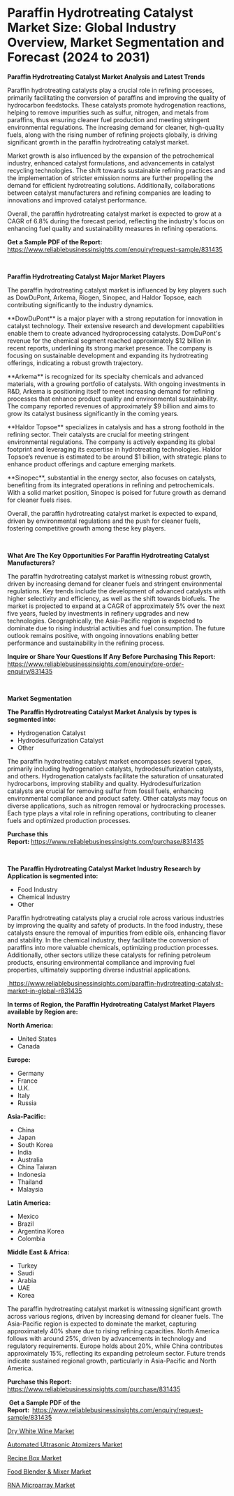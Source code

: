 <p><h1>Paraffin Hydrotreating Catalyst Market Size: Global Industry Overview, Market Segmentation and Forecast (2024 to 2031)</h1></p><p><strong>Paraffin Hydrotreating Catalyst Market Analysis and Latest Trends</strong></p>
<p><p>Paraffin hydrotreating catalysts play a crucial role in refining processes, primarily facilitating the conversion of paraffins and improving the quality of hydrocarbon feedstocks. These catalysts promote hydrogenation reactions, helping to remove impurities such as sulfur, nitrogen, and metals from paraffins, thus ensuring cleaner fuel production and meeting stringent environmental regulations. The increasing demand for cleaner, high-quality fuels, along with the rising number of refining projects globally, is driving significant growth in the paraffin hydrotreating catalyst market.</p><p>Market growth is also influenced by the expansion of the petrochemical industry, enhanced catalyst formulations, and advancements in catalyst recycling technologies. The shift towards sustainable refining practices and the implementation of stricter emission norms are further propelling the demand for efficient hydrotreating solutions. Additionally, collaborations between catalyst manufacturers and refining companies are leading to innovations and improved catalyst performance. </p><p>Overall, the paraffin hydrotreating catalyst market is expected to grow at a CAGR of 6.8% during the forecast period, reflecting the industry's focus on enhancing fuel quality and sustainability measures in refining operations.</p></p>
<p><strong>Get a Sample PDF of the Report:&nbsp;</strong> <a href="https://www.reliablebusinessinsights.com/enquiry/request-sample/831435?utm_campaign=1091&utm_medium=2&utm_source=Github&utm_content=ia&utm_term=08102024&utm_id=paraffin-hydrotreating-catalyst">https://www.reliablebusinessinsights.com/enquiry/request-sample/831435</a></p>
<p>&nbsp;</p>
<p><strong>Paraffin Hydrotreating Catalyst Major Market Players</strong></p>
<p><p>The paraffin hydrotreating catalyst market is influenced by key players such as DowDuPont, Arkema, Riogen, Sinopec, and Haldor Topsoe, each contributing significantly to the industry dynamics.</p><p>**DowDuPont** is a major player with a strong reputation for innovation in catalyst technology. Their extensive research and development capabilities enable them to create advanced hydroprocessing catalysts. DowDuPont's revenue for the chemical segment reached approximately $12 billion in recent reports, underlining its strong market presence. The company is focusing on sustainable development and expanding its hydrotreating offerings, indicating a robust growth trajectory.</p><p>**Arkema** is recognized for its specialty chemicals and advanced materials, with a growing portfolio of catalysts. With ongoing investments in R&D, Arkema is positioning itself to meet increasing demand for refining processes that enhance product quality and environmental sustainability. The company reported revenues of approximately $9 billion and aims to grow its catalyst business significantly in the coming years.</p><p>**Haldor Topsoe** specializes in catalysis and has a strong foothold in the refining sector. Their catalysts are crucial for meeting stringent environmental regulations. The company is actively expanding its global footprint and leveraging its expertise in hydrotreating technologies. Haldor Topsoe’s revenue is estimated to be around $1 billion, with strategic plans to enhance product offerings and capture emerging markets.</p><p>**Sinopec**, substantial in the energy sector, also focuses on catalysts, benefiting from its integrated operations in refining and petrochemicals. With a solid market position, Sinopec is poised for future growth as demand for cleaner fuels rises.</p><p>Overall, the paraffin hydrotreating catalyst market is expected to expand, driven by environmental regulations and the push for cleaner fuels, fostering competitive growth among these key players.</p></p>
<p>&nbsp;</p>
<p><strong>What Are The Key Opportunities For Paraffin Hydrotreating Catalyst Manufacturers?</strong></p>
<p><p>The paraffin hydrotreating catalyst market is witnessing robust growth, driven by increasing demand for cleaner fuels and stringent environmental regulations. Key trends include the development of advanced catalysts with higher selectivity and efficiency, as well as the shift towards biofuels. The market is projected to expand at a CAGR of approximately 5% over the next five years, fueled by investments in refinery upgrades and new technologies. Geographically, the Asia-Pacific region is expected to dominate due to rising industrial activities and fuel consumption. The future outlook remains positive, with ongoing innovations enabling better performance and sustainability in the refining process.</p></p>
<p><strong>Inquire or Share Your Questions If Any Before Purchasing This Report:</strong> <a href="https://www.reliablebusinessinsights.com/enquiry/pre-order-enquiry/831435?utm_campaign=1091&utm_medium=2&utm_source=Github&utm_content=ia&utm_term=08102024&utm_id=paraffin-hydrotreating-catalyst">https://www.reliablebusinessinsights.com/enquiry/pre-order-enquiry/831435</a></p>
<p>&nbsp;</p>
<p><strong>Market Segmentation</strong></p>
<p><strong>The Paraffin Hydrotreating Catalyst Market Analysis by types is segmented into:</strong></p>
<p><ul><li>Hydrogenation Catalyst</li><li>Hydrodesulfurization Catalyst</li><li>Other</li></ul></p>
<p><p>The paraffin hydrotreating catalyst market encompasses several types, primarily including hydrogenation catalysts, hydrodesulfurization catalysts, and others. Hydrogenation catalysts facilitate the saturation of unsaturated hydrocarbons, improving stability and quality. Hydrodesulfurization catalysts are crucial for removing sulfur from fossil fuels, enhancing environmental compliance and product safety. Other catalysts may focus on diverse applications, such as nitrogen removal or hydrocracking processes. Each type plays a vital role in refining operations, contributing to cleaner fuels and optimized production processes.</p></p>
<p><strong>Purchase this Report:&nbsp;</strong><a href="https://www.reliablebusinessinsights.com/purchase/831435?utm_campaign=1091&utm_medium=2&utm_source=Github&utm_content=ia&utm_term=08102024&utm_id=paraffin-hydrotreating-catalyst">https://www.reliablebusinessinsights.com/purchase/831435</a></p>
<p>&nbsp;</p>
<p><strong>The Paraffin Hydrotreating Catalyst Market Industry Research by Application is segmented into:</strong></p>
<p><ul><li>Food Industry</li><li>Chemical Industry</li><li>Other</li></ul></p>
<p><p>Paraffin hydrotreating catalysts play a crucial role across various industries by improving the quality and safety of products. In the food industry, these catalysts ensure the removal of impurities from edible oils, enhancing flavor and stability. In the chemical industry, they facilitate the conversion of paraffins into more valuable chemicals, optimizing production processes. Additionally, other sectors utilize these catalysts for refining petroleum products, ensuring environmental compliance and improving fuel properties, ultimately supporting diverse industrial applications.</p></p>
<p><a href="https://www.reliablebusinessinsights.com/paraffin-hydrotreating-catalyst-market-in-global-r831435?utm_campaign=1091&utm_medium=2&utm_source=Github&utm_content=ia&utm_term=08102024&utm_id=paraffin-hydrotreating-catalyst">&nbsp;https://www.reliablebusinessinsights.com/paraffin-hydrotreating-catalyst-market-in-global-r831435</a></p>
<p><strong>In terms of Region, the Paraffin Hydrotreating Catalyst Market Players available by Region are:</strong></p>
<p>
    <p> <strong> North America: </strong>
        <ul>
            <li>United States</li>
            <li>Canada</li>
        </ul>
        </p> 
    <p> <strong> Europe: </strong>
        <ul>
            <li>Germany</li>
            <li>France</li>
            <li>U.K.</li>
            <li>Italy</li>
            <li>Russia</li>
        </ul>
        </p> 
    <p> <strong> Asia-Pacific: </strong>
        <ul>
            <li>China</li>
            <li>Japan</li>
            <li>South Korea</li>
            <li>India</li>
            <li>Australia</li>
            <li>China Taiwan</li>
            <li>Indonesia</li>
            <li>Thailand</li>
            <li>Malaysia</li>
        </ul>
        </p> 
    <p> <strong> Latin America: </strong>
        <ul>
            <li>Mexico</li>
            <li>Brazil</li>
            <li>Argentina Korea</li>
            <li>Colombia</li>
        </ul>
        </p> 
    <p> <strong> Middle East & Africa: </strong>
        <ul>
            <li>Turkey</li>
            <li>Saudi</li>
            <li>Arabia</li>
            <li>UAE</li>
            <li>Korea</li>
        </ul>
    </p>
    </p>
<p><p>The paraffin hydrotreating catalyst market is witnessing significant growth across various regions, driven by increasing demand for cleaner fuels. The Asia-Pacific region is expected to dominate the market, capturing approximately 40% share due to rising refining capacities. North America follows with around 25%, driven by advancements in technology and regulatory requirements. Europe holds about 20%, while China contributes approximately 15%, reflecting its expanding petroleum sector. Future trends indicate sustained regional growth, particularly in Asia-Pacific and North America.</p></p>
<p><strong>Purchase this Report: </strong><a href="https://www.reliablebusinessinsights.com/purchase/831435?utm_campaign=1091&utm_medium=2&utm_source=Github&utm_content=ia&utm_term=08102024&utm_id=paraffin-hydrotreating-catalyst">https://www.reliablebusinessinsights.com/purchase/831435</a></p>
<p>&nbsp;<strong>Get a Sample PDF of the Report:&nbsp;&nbsp;</strong><a href="https://www.reliablebusinessinsights.com/enquiry/request-sample/831435?utm_campaign=1091&utm_medium=2&utm_source=Github&utm_content=ia&utm_term=08102024&utm_id=paraffin-hydrotreating-catalyst">https://www.reliablebusinessinsights.com/enquiry/request-sample/831435</a></p>
<p><strong></strong></p>
<p><p><a href="https://www.linkedin.com/pulse/dry-white-wine-market-analysis-report-global-insights-region-v3iuf?utm_campaign=1091&utm_medium=2&utm_source=Github&utm_content=ia&utm_term=08102024&utm_id=paraffin-hydrotreating-catalyst">Dry White Wine Market</a></p><p><a href="https://github.com/pinesamshigoz/Market-Research-Report-List-1/blob/main/automated-ultrasonic-atomizers-market.md?utm_campaign=1091&utm_medium=2&utm_source=Github&utm_content=ia&utm_term=08102024&utm_id=paraffin-hydrotreating-catalyst">Automated Ultrasonic Atomizers Market</a></p><p><a href="https://www.linkedin.com/pulse/future-trends-global-recipe-box-market-insights-analysis-from-xo8ef?utm_campaign=1091&utm_medium=2&utm_source=Github&utm_content=ia&utm_term=08102024&utm_id=paraffin-hydrotreating-catalyst">Recipe Box Market</a></p><p><a href="https://github.com/holiangrbenkosr/Market-Research-Report-List-1/blob/main/food-blender-mixer-market.md?utm_campaign=1091&utm_medium=2&utm_source=Github&utm_content=ia&utm_term=08102024&utm_id=paraffin-hydrotreating-catalyst">Food Blender & Mixer Market</a></p><p><a href="https://www.linkedin.com/pulse/rna-microarray-industry-sector-new-technologies-market-impact-q05hc?utm_campaign=1091&utm_medium=2&utm_source=Github&utm_content=ia&utm_term=08102024&utm_id=paraffin-hydrotreating-catalyst">RNA Microarray Market</a></p></p>